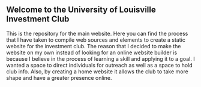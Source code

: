 ## Welcome to the University of Louisville Investment Club

This is the repository for the main website. Here you can find the process that I have taken to compile web sources and elements to create a static website for the investment club. The reason that I decided to make the website on my own instead of looking for an online website builder is because I believe in the process of learning a skill and applying it to a goal. I wanted a space to direct individuals for outreach as well as
a space to hold club info. Also, by creating a home website it allows the club to take more shape and have a greater presence online.
